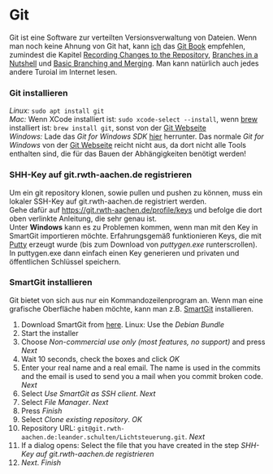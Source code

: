# Git
Git ist eine Software zur verteilten Versionsverwaltung von Dateien. Wenn man noch keine Ahnung von Git hat, kann [ich](@Leander.Schulten) das [Git Book](https://git-scm.com/book/en/v2) empfehlen, zumindest die Kapitel [Recording Changes to the Repository](https://git-scm.com/book/en/v2/Git-Basics-Recording-Changes-to-the-Repository), [Branches in a Nutshell](https://git-scm.com/book/en/v2/Git-Branching-Branches-in-a-Nutshell) und [Basic Branching and Merging](https://git-scm.com/book/en/v2/Git-Branching-Basic-Branching-and-Merging). Man kann natürlich auch jedes andere Turoial im Internet lesen.

### Git installieren
*Linux:* `sudo apt install git`  
*Mac:* Wenn XCode installiert ist: `sudo xcode-select --install`, wenn [brew](https://brew.sh/) installiert ist: `brew install git`, sonst von der [Git Webseite](https://git-scm.com/downloads)  
*Windows:* Lade das _Git for Windows SDK_ [hier](https://github.com/git-for-windows/build-extra/releases) herrunter. Das normale _Git for Windows_ von der [Git Webseite](https://git-scm.com/downloads) reicht nicht aus, da dort nicht alle Tools enthalten sind, die für das Bauen der Abhängigkeiten benötigt werden!  

### SHH-Key auf git.rwth-aachen.de registrieren
Um ein git repository klonen, sowie pullen und pushen zu können, muss ein lokaler SSH-Key auf git.rwth-aachen.de registriert werden.  
Gehe dafür auf https://git.rwth-aachen.de/profile/keys und befolge die dort oben verlinkte Anleitung, die sehr genau ist.  
Unter **Windows** kann es zu Problemen kommen, wenn man mit den Key in SmartGit importieren möchte. Erfahrungsgemäß funktionieren Keys, die mit [Putty](https://www.chiark.greenend.org.uk/~sgtatham/putty/latest.html) erzeugt wurde (bis zum Download von *puttygen.exe* runterscrollen). In puttygen.exe dann einfach einen Key generieren und privaten und öffentlichen Schlüssel speichern. 

### SmartGit installieren
Git bietet von sich aus nur ein Kommandozeilenprogram an. Wenn man eine grafische Oberfläche haben möchte, kann man z.B. [SmartGit](https://www.syntevo.com/smartgit/) installieren.
1. Download SmartGit from [here](https://www.syntevo.com/smartgit/download/). Linux: Use the *Debian Bundle*
2. Start the installer
3. Choose *Non-commercial use only (most features, no support)* and press *Next*
4. Wait 10 seconds, check the boxes and click *OK*
5. Enter your real name and a real email. The name is used in the commits and the email is used to send you a mail when you commit broken code. *Next*
6. Select *Use SmartGit as SSH client*. *Next*
7. Select *File Manager*. *Next*
8. Press *Finish*
9. Select *Clone existing repository*. *OK*
10. Repository URL: `git@git.rwth-aachen.de:leander.schulten/Lichtsteuerung.git`. *Next*
11. If a dialog opens: Select the file that you have created in the step *SHH-Key auf git.rwth-aachen.de registrieren*
12. *Next*. *Finish*